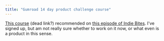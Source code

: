 ```yaml
---
title: "Gumroad 14 day product challenge course"
---
```


[This course](https://gumroad.com/l/BLwER) (dead link?) recommended on [this episode of Indie Bites](https://pca.st/episode/b018b450-564a-4bf7-af22-7591658062f5). I've signed up, but am not really sure whether to work on it now, or what even is a product in this sense.